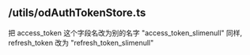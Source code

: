 ## /utils/odAuthTokenStore.ts

把 access_token 这个字段名改为别的名字 "access_token_slimenull"
同样, refresh_token 改为 "refresh_token_slimenull"